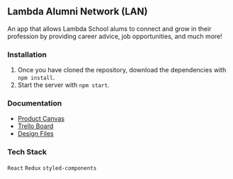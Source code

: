 ## Lambda Alumni Network (LAN)
An app that allows Lambda School alums to connect and grow in their profession by providing career advice, job opportunities, and much more!

### Installation
1. Once you have cloned the repository, download the dependencies with `npm install`.
2. Start the server with `npm start`.

### Documentation
- [Product Canvas](https://docs.google.com/document/d/1-EyxKbikGrsTf08nTBxqso0zCdZ0HnKnJG7sbXu-d3s/edit#heading=h.n2quesrx1caj)
- [Trello Board](https://trello.com/b/NOH7uQ8q/lambda-alumni-network)
- [Design Files](https://projects.invisionapp.com/share/DRJBSR53VNS#/screens?browse)

### Tech Stack
`React`
`Redux`
`styled-components`
